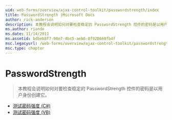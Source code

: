 ```yaml
---
uid: web-forms/overview/ajax-control-toolkit/passwordstrength/index
title: PasswordStrength |Microsoft Docs
author: rick-anderson
description: 本教程会说明如何对要检查稳定的 PasswordStrength 控件的密码是以用户身份创建它。
ms.author: riande
ms.date: 11/14/2011
ms.assetid: bdbeb8f7-90e7-4bc5-aeb6-0f928660fb4f
msc.legacyurl: /web-forms/overview/ajax-control-toolkit/passwordstrength
msc.type: chapter
---
```

<a name="passwordstrength"></a>PasswordStrength
====================
> 本教程会说明如何对要检查稳定的 PasswordStrength 控件的密码是以用户身份创建它。


- [测试密码强度 (C#)](testing-the-strength-of-a-password-cs.md)
- [测试密码强度 (VB)](testing-the-strength-of-a-password-vb.md)
